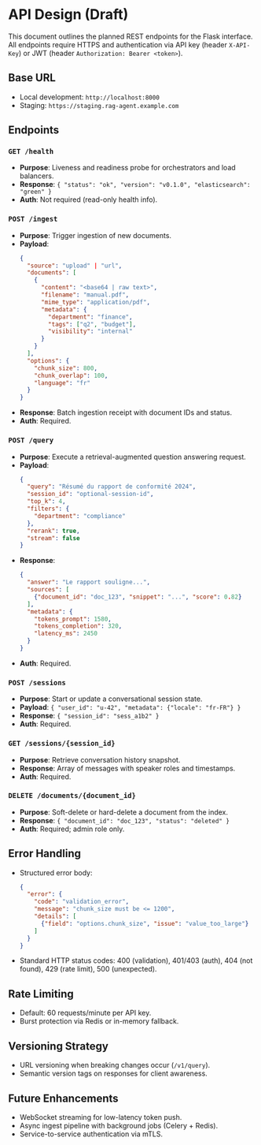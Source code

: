 # API Design (Draft)

This document outlines the planned REST endpoints for the Flask interface. All endpoints require HTTPS and authentication via API key (header `X-API-Key`) or JWT (header `Authorization: Bearer <token>`).

## Base URL
- Local development: `http://localhost:8000`
- Staging: `https://staging.rag-agent.example.com`

## Endpoints

### `GET /health`
- **Purpose**: Liveness and readiness probe for orchestrators and load balancers.
- **Response**: `{ "status": "ok", "version": "v0.1.0", "elasticsearch": "green" }`
- **Auth**: Not required (read-only health info).

### `POST /ingest`
- **Purpose**: Trigger ingestion of new documents.
- **Payload**:
  ```json
  {
    "source": "upload" | "url",
    "documents": [
      {
        "content": "<base64 | raw text>",
        "filename": "manual.pdf",
        "mime_type": "application/pdf",
        "metadata": {
          "department": "finance",
          "tags": ["q2", "budget"],
          "visibility": "internal"
        }
      }
    ],
    "options": {
      "chunk_size": 800,
      "chunk_overlap": 100,
      "language": "fr"
    }
  }
  ```
- **Response**: Batch ingestion receipt with document IDs and status.
- **Auth**: Required.

### `POST /query`
- **Purpose**: Execute a retrieval-augmented question answering request.
- **Payload**:
  ```json
  {
    "query": "Résumé du rapport de conformité 2024",
    "session_id": "optional-session-id",
    "top_k": 4,
    "filters": {
      "department": "compliance"
    },
    "rerank": true,
    "stream": false
  }
  ```
- **Response**:
  ```json
  {
    "answer": "Le rapport souligne...",
    "sources": [
      {"document_id": "doc_123", "snippet": "...", "score": 0.82}
    ],
    "metadata": {
      "tokens_prompt": 1580,
      "tokens_completion": 320,
      "latency_ms": 2450
    }
  }
  ```
- **Auth**: Required.

### `POST /sessions`
- **Purpose**: Start or update a conversational session state.
- **Payload**: `{ "user_id": "u-42", "metadata": {"locale": "fr-FR"} }`
- **Response**: `{ "session_id": "sess_a1b2" }`
- **Auth**: Required.

### `GET /sessions/{session_id}`
- **Purpose**: Retrieve conversation history snapshot.
- **Response**: Array of messages with speaker roles and timestamps.
- **Auth**: Required.

### `DELETE /documents/{document_id}`
- **Purpose**: Soft-delete or hard-delete a document from the index.
- **Response**: `{ "document_id": "doc_123", "status": "deleted" }`
- **Auth**: Required; admin role only.

## Error Handling
- Structured error body:
  ```json
  {
    "error": {
      "code": "validation_error",
      "message": "chunk_size must be <= 1200",
      "details": [
        {"field": "options.chunk_size", "issue": "value_too_large"}
      ]
    }
  }
  ```
- Standard HTTP status codes: 400 (validation), 401/403 (auth), 404 (not found), 429 (rate limit), 500 (unexpected).

## Rate Limiting
- Default: 60 requests/minute per API key.
- Burst protection via Redis or in-memory fallback.

## Versioning Strategy
- URL versioning when breaking changes occur (`/v1/query`).
- Semantic version tags on responses for client awareness.

## Future Enhancements
- WebSocket streaming for low-latency token push.
- Async ingest pipeline with background jobs (Celery + Redis).
- Service-to-service authentication via mTLS.
